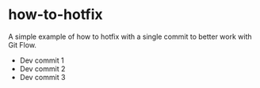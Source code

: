 how-to-hotfix
=============

A simple example of how to hotfix with a single commit to better work with Git Flow.

- Dev commit 1
- Dev commit 2
- Dev commit 3